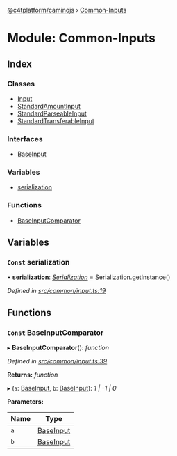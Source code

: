 [@c4tplatform/caminojs](../api.md) › [Common-Inputs](common_inputs.md)

# Module: Common-Inputs

## Index

### Classes

* [Input](../classes/common_inputs.input.md)
* [StandardAmountInput](../classes/common_inputs.standardamountinput.md)
* [StandardParseableInput](../classes/common_inputs.standardparseableinput.md)
* [StandardTransferableInput](../classes/common_inputs.standardtransferableinput.md)

### Interfaces

* [BaseInput](../interfaces/common_inputs.baseinput.md)

### Variables

* [serialization](common_inputs.md#const-serialization)

### Functions

* [BaseInputComparator](common_inputs.md#const-baseinputcomparator)

## Variables

### `Const` serialization

• **serialization**: *[Serialization](../classes/utils_serialization.serialization.md)* = Serialization.getInstance()

*Defined in [src/common/input.ts:19](https://github.com/chain4travel/caminojs/blob/ac57b5af/src/common/input.ts#L19)*

## Functions

### `Const` BaseInputComparator

▸ **BaseInputComparator**(): *function*

*Defined in [src/common/input.ts:39](https://github.com/chain4travel/caminojs/blob/ac57b5af/src/common/input.ts#L39)*

**Returns:** *function*

▸ (`a`: [BaseInput](../interfaces/common_inputs.baseinput.md), `b`: [BaseInput](../interfaces/common_inputs.baseinput.md)): *1 | -1 | 0*

**Parameters:**

Name | Type |
------ | ------ |
`a` | [BaseInput](../interfaces/common_inputs.baseinput.md) |
`b` | [BaseInput](../interfaces/common_inputs.baseinput.md) |
